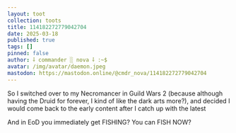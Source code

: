 ```yaml
---
layout: toot
collection: toots
title: 114182272779042704
date: 2025-03-18
published: true
tags: []
pinned: false
author: ⸸ commander ░ nova ⸸ :~$
avatar: /img/avatar/daemon.jpeg
mastodon: https://mastodon.online/@cmdr_nova/114182272779042704
---
```


So I switched over to my Necromancer in Guild Wars 2 (because although having the Druid for forever, I kind of like the dark arts more?), and decided I would come back to the early content after I catch up with the latest

And in EoD you immediately get FISHING? You can FISH NOW?
